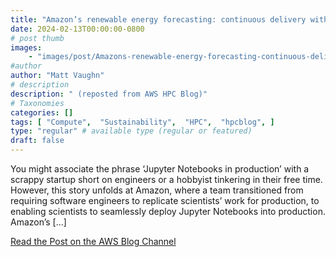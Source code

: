 ```yaml
---
title: "Amazon’s renewable energy forecasting: continuous delivery with Jupyter Notebooks"
date: 2024-02-13T00:00:00-0800
# post thumb
images:
    - "images/post/Amazons-renewable-energy-forecasting-continuous-delivery-with-Jupyter-Notebooks-copy.png"
#author
author: "Matt Vaughn"
# description
description: " (reposted from AWS HPC Blog)"
# Taxonomies
categories: []
tags: [ "Compute",  "Sustainability",  "HPC",  "hpcblog", ]
type: "regular" # available type (regular or featured)
draft: false
---
```


You might associate the phrase ‘Jupyter Notebooks in production’ with a scrappy startup short on engineers or a hobbyist tinkering in their free time. However, this story unfolds at Amazon, where a team transitioned from requiring software engineers to replicate scientists’ work for production, to enabling scientists to seamlessly deploy Jupyter Notebooks into production. Amazon’s […]

<a href="https://aws.amazon.com/blogs/hpc/amazons-renewable-energy-forecasting-continuous-delivery-with-jupyter-notebooks/" class="btn btn-primary btn-lg active" role="button" aria-pressed="true" style="margin-top: 8px;">Read the Post on the AWS Blog Channel</a>